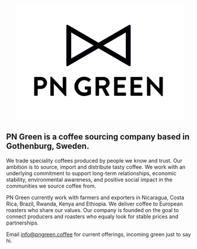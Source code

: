 
<p style="text-align: center">
  <img src="pngreen.png" />
</p>


## PN Green is a coffee sourcing company based in Gothenburg, Sweden. 

We trade speciality coffees produced by people we know and trust. Our ambition is to source, import and distribute tasty coffee. We work with an underlying commitment to support long-term relationships, economic stability, environmental awareness, and positive social impact in the communities we source coffee from.

PN Green currently work with farmers and exporters in Nicaragua, Costa Rica, Brazil, Rwanda, Kenya and Ethiopia. We deliver coffee to European roasters who share our values. Our company is founded on the goal to connect producers and roasters who equaly look for stable prices and partnerships. 

Email <a href="mailto:info@pngreen.coffee">info@pngreen.coffee</a> for current offerings, incoming green just to say hi. 

